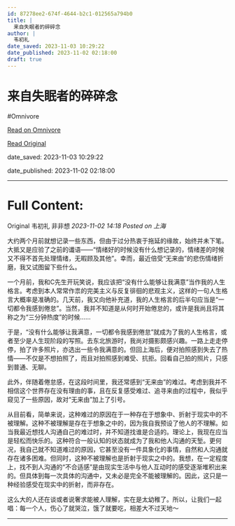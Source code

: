 ```yaml
---
id: 87278ee2-674f-4644-b2c1-012565a794b0
title: |
  来自失眠者的碎碎念
author: |
  韦初礼
date_saved: 2023-11-03 10:29:22
date_published: 2023-11-02 02:18:00
draft: true
---
```


# 来自失眠者的碎碎念
#Omnivore

[Read on Omnivore](https://omnivore.app/me/-18b9596b0a7)

[Read Original](https://mp.weixin.qq.com/s/dX0XANwaTP91rgFSM66iKA)

date_saved: 2023-11-03 10:29:22

date_published: 2023-11-02 02:18:00

--- 

# Full Content: 

Original  韦初礼  非非想 _2023-11-02 14:18_ _Posted on 上海_ 

大约两个月前就想记录一些东西，但由于过分热衷于拖延的缘故，始终并未下笔。大抵又是应验了之前的谶语——“情绪好的时候没有什么想记录的，情绪差的时候又不得不首先处理情绪，无暇顾及其他”。幸而，最近倍受“无来由”的悲伤情绪折磨，我又试图留下些什么。

一个月前，我和C先生开玩笑说，我应该把“没有什么能够让我满意”当作我的人生格言。考虑到本人常常作祟的完美主义与反复徘徊的悲观主义，这样的一句人生格言大概率是准确的。几天前，我又向他补充道，我的人生格言的后半句应当是“一切都令我感到倦怠”。当然，我并不知道是从何时开始倦怠的，或许是我尚且将其称之为“三分钟热度”的时候......

于是，“没有什么能够让我满意，一切都令我感到倦怠”就成为了我的人生格言，或者至少是人生现阶段的写照。去东北旅游时，我尚对摄影颇感兴趣。一路上走走停停，拍了许多照片，亦选出一些令我满意的。但回上海后，便对拍照感到失去了热情——不仅是不想拍照了，而且对拍照感到难受、抗拒。回看自己拍的照片，只感到普通、无聊。

此外，伴随着倦怠感，在这段时间里，我还常感到“无来由”的难过。考虑到我并不相信这个世界存在没有理由的事，且在反复感受难过、追寻来由的过程中，我似乎窥见了一些原因，故对“无来由”加上了引号。

从目前看，简单来说，这种难过的原因在于一种存在于想象中、折射于现实中的不被理解。这种不被理解是存在于想象之中的，因为我自我预设了他人的不理解。如当我最近想找人沟通自己的难过时，并不知道找谁是合适的。理论上，我现在应当是轻松而快乐的。这种符合一般认知的状态就成为了我和他人沟通的天堑。更何况，我自己就不知道难过的原因，它甚至没有一件具象化的事情，自然和人沟通就存在诸多困难。但同时，这种不被理解也是折射于现实之中的。我想，在一定程度上，找不到人沟通的“不合适感”是由现实生活中与他人互动时的感受逐渐堆积出来的。但具体到每一次具体的沟通中，又未必是完全不能被理解的。因此，这只是一种经验感受在现实中的折射，而非存在。

这么大的人还在谈或者说奢求能被人理解，实在是太幼稚了。所以，让我们一起唱：每一个人，伤心了就哭泣，饿了就要吃，相差大不过天地～

---

